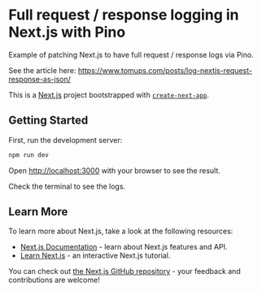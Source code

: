 # Full request / response logging in Next.js with Pino

Example of patching Next.js to have full request / response logs via Pino.

See the article here: https://www.tomups.com/posts/log-nextjs-request-response-as-json/

This is a [Next.js](https://nextjs.org/) project bootstrapped with [`create-next-app`](https://github.com/vercel/next.js/tree/canary/packages/create-next-app).

## Getting Started

First, run the development server: 
```bash
npm run dev
```

Open [http://localhost:3000](http://localhost:3000) with your browser to see the result.

Check the terminal to see the logs.

## Learn More

To learn more about Next.js, take a look at the following resources:

- [Next.js Documentation](https://nextjs.org/docs) - learn about Next.js features and API.
- [Learn Next.js](https://nextjs.org/learn) - an interactive Next.js tutorial.

You can check out [the Next.js GitHub repository](https://github.com/vercel/next.js/) - your feedback and contributions are welcome!

